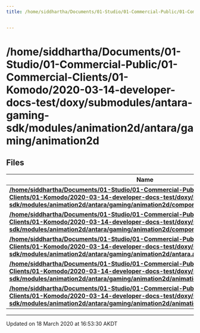 ```yaml
---
title: /home/siddhartha/Documents/01-Studio/01-Commercial-Public/01-Commercial-Clients/01-Komodo/2020-03-14-developer-docs-test/doxy/submodules/antara-gaming-sdk/modules/animation2d/antara/gaming/animation2d


---
```


# /home/siddhartha/Documents/01-Studio/01-Commercial-Public/01-Commercial-Clients/01-Komodo/2020-03-14-developer-docs-test/doxy/submodules/antara-gaming-sdk/modules/animation2d/antara/gaming/animation2d






## Files

| Name           |
| -------------- |
| **[/home/siddhartha/Documents/01-Studio/01-Commercial-Public/01-Commercial-Clients/01-Komodo/2020-03-14-developer-docs-test/doxy/submodules/antara-gaming-sdk/modules/animation2d/antara/gaming/animation2d/component.animation.2d.hpp](Files/component_8animation_82d_8hpp.md#file-component.animation.2d.hpp)**  |
| **[/home/siddhartha/Documents/01-Studio/01-Commercial-Public/01-Commercial-Clients/01-Komodo/2020-03-14-developer-docs-test/doxy/submodules/antara-gaming-sdk/modules/animation2d/antara/gaming/animation2d/component.animation.2d.cpp](Files/component_8animation_82d_8cpp.md#file-component.animation.2d.cpp)**  |
| **[/home/siddhartha/Documents/01-Studio/01-Commercial-Public/01-Commercial-Clients/01-Komodo/2020-03-14-developer-docs-test/doxy/submodules/antara-gaming-sdk/modules/animation2d/antara/gaming/animation2d/antara.animation2d.ranged_anim.hpp](Files/antara_8animation2d_8ranged__anim_8hpp.md#file-antara.animation2d.ranged_anim.hpp)**  |
| **[/home/siddhartha/Documents/01-Studio/01-Commercial-Public/01-Commercial-Clients/01-Komodo/2020-03-14-developer-docs-test/doxy/submodules/antara-gaming-sdk/modules/animation2d/antara/gaming/animation2d/animation.2d.hpp](Files/animation_82d_8hpp.md#file-animation.2d.hpp)**  |
| **[/home/siddhartha/Documents/01-Studio/01-Commercial-Public/01-Commercial-Clients/01-Komodo/2020-03-14-developer-docs-test/doxy/submodules/antara-gaming-sdk/modules/animation2d/antara/gaming/animation2d/animation.2d.cpp](Files/animation_82d_8cpp.md#file-animation.2d.cpp)**  |

















-------------------------------

Updated on 18 March 2020 at 16:53:30 AKDT
